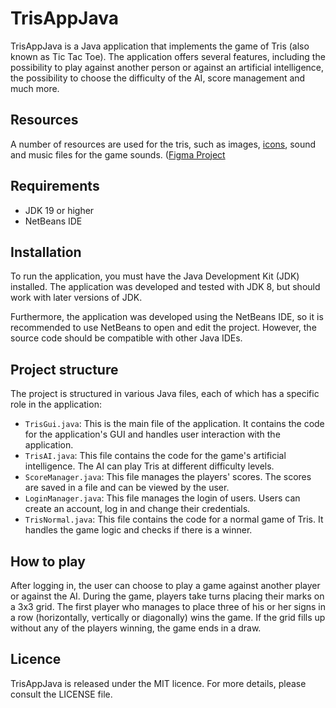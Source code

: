 # TrisAppJava

TrisAppJava is a Java application that implements the game of Tris (also known as Tic Tac Toe). The application offers several features, including the possibility to play against another person or against an artificial intelligence, the possibility to choose the difficulty of the AI, score management and much more.

## Resources 
A number of resources are used for the tris, such as images, [icons](https://www.flaticon.com), sound and music files for the game sounds. ([Figma Project](https://www.figma.com/design/bYZojFe9e1x8YV0ZshRBhh/Tris?node-id=0-1&t=GQSYocgY6SxaQhuY-1)

## Requirements

- JDK 19 or higher
- NetBeans IDE

## Installation

To run the application, you must have the Java Development Kit (JDK) installed. The application was developed and tested with JDK 8, but should work with later versions of JDK.

Furthermore, the application was developed using the NetBeans IDE, so it is recommended to use NetBeans to open and edit the project. However, the source code should be compatible with other Java IDEs.

## Project structure

The project is structured in various Java files, each of which has a specific role in the application:

- `TrisGui.java`: This is the main file of the application. It contains the code for the application's GUI and handles user interaction with the application.
- `TrisAI.java`: This file contains the code for the game's artificial intelligence. The AI can play Tris at different difficulty levels.
- `ScoreManager.java`: This file manages the players' scores. The scores are saved in a file and can be viewed by the user.
- `LoginManager.java`: This file manages the login of users. Users can create an account, log in and change their credentials.
- `TrisNormal.java`: This file contains the code for a normal game of Tris. It handles the game logic and checks if there is a winner.

## How to play

After logging in, the user can choose to play a game against another player or against the AI. During the game, players take turns placing their marks on a 3x3 grid. The first player who manages to place three of his or her signs in a row (horizontally, vertically or diagonally) wins the game. If the grid fills up without any of the players winning, the game ends in a draw.


## Licence

TrisAppJava is released under the MIT licence. For more details, please consult the LICENSE file.
